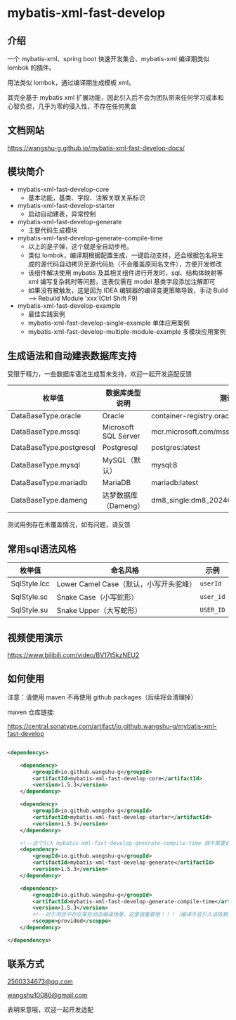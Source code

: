 # mybatis-xml-fast-develop

## 介绍

一个 mybatis-xml、spring boot 快速开发集合、mybatis-xml 编译期类似 lombok 的插件。

用法类似 lombok，通过编译期生成模板 xml。

其完全基于 mybatis xml 扩展功能，因此引入后不会为团队带来任何学习成本和心智负担，几乎为零的侵入性，不存在任何黑盒

## 文档网站

https://wangshu-g.github.io/mybatis-xml-fast-develop-docs/

## 模块简介

+ mybatis-xml-fast-develop-core
    + 基本功能，基类、字段、注解关联关系标识
+ mybatis-xml-fast-develop-starter
    + 启动自动建表，异常控制
+ mybatis-xml-fast-develop-generate
    + 主要代码生成模块
+ mybatis-xml-fast-develop-generate-compile-time
    + 以上的是子弹，这个就是全自动步枪。
    + 类似 lombok，编译期根据配置生成，一键启动支持，还会根据包名将生成的源代码自动拷贝至源代码处（不会覆盖原同名文件），方便开发修改
    + 该组件解决使用 mybatis 及其相关组件进行开发时，sql、结构体映射等 xml 编写复杂耗时等问题，连表仅需在 model 基类字段添加注解即可
    + 如果没有被触发，这是因为 IDEA 编辑器的编译变更策略导致，手动 Build --> Rebuild Module 'xxx'(Ctrl Shift F9)
+ mybatis-xml-fast-develop-example
    + 最佳实践案例
    + mybatis-xml-fast-develop-single-example 单体应用案例
    + mybatis-xml-fast-develop-multiple-module-example 多模块应用案例

## 生成语法和自动建表数据库支持

受限于精力，一些数据库语法生成暂未支持，欢迎一起开发适配反馈

| 枚举值                     | 数据库类型说明              | 测试镜像版本                                             |
|-------------------------|----------------------|----------------------------------------------------|
| DataBaseType.oracle     | Oracle               | container-registry.oracle.com/database/free:latest |
| DataBaseType.mssql      | Microsoft SQL Server | mcr.microsoft.com/mssql/server:2019-latest         |
| DataBaseType.postgresql | Postgresql           | postgres:latest                                    |
| DataBaseType.mysql      | MySQL（默认）            | mysql:8                                            |
| DataBaseType.mariadb    | MariaDB              | mariadb:latest                                     |
| DataBaseType.dameng     | 达梦数据库（Dameng）        | dm8_single:dm8_20240715_rev232765_x86_rh6_64       |

测试用例存在未覆盖情况，如有问题，请反馈

## 常用sql语法风格

| 枚举值          | 命名风格                        | 示例        |
|--------------|-----------------------------|-----------|
| SqlStyle.lcc | Lower Camel Case（默认，小写开头驼峰） | `userId`  |
| SqlStyle.sc  | Snake Case（小写蛇形）            | `user_id` |
| SqlStyle.su  | Snake Upper（大写蛇形）           | `USER_ID` |

## 视频使用演示

https://www.bilibili.com/video/BV17t5kzNEU2

## 如何使用

注意：请使用 maven 不再使用 github packages（后续将会清理掉）

maven 仓库链接:

https://central.sonatype.com/artifact/io.github.wangshu-g/mybatis-xml-fast-develop

```xml

<dependencys>

    <dependency>
        <groupId>io.github.wangshu-g</groupId>
        <artifactId>mybatis-xml-fast-develop-core</artifactId>
        <version>1.5.3</version>
    </dependency>

    <dependency>
        <groupId>io.github.wangshu-g</groupId>
        <artifactId>mybatis-xml-fast-develop-starter</artifactId>
        <version>1.5.3</version>
    </dependency>

    <!--这个引入 mybatis-xml-fast-develop-generate-compile-time 就不需要自己手动调用生成了-->
    <dependency>
        <groupId>io.github.wangshu-g</groupId>
        <artifactId>mybatis-xml-fast-develop-generate</artifactId>
        <version>1.5.3</version>
    </dependency>

    <dependency>
        <groupId>io.github.wangshu-g</groupId>
        <artifactId>mybatis-xml-fast-develop-generate-compile-time</artifactId>
        <version>1.5.3</version>
        <!--对于项目中存在某些动态编译场景，这里很重要哦！！！（编译不会引入该依赖）-->
        <scoppe>provided</scoppe>
    </dependency>

</dependencys>

```

## 联系方式

2560334673@qq.com

wangshu10086@gmail.com

表明来意哦，欢迎一起开发适配